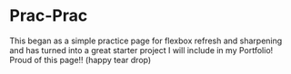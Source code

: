 # Prac-Prac

This began as a simple practice page for flexbox refresh and sharpening and has turned into a great starter project I will include in my Portfolio! Proud of this page!! (happy tear drop)
